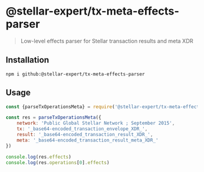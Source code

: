 # @stellar-expert/tx-meta-effects-parser

> Low-level effects parser for Stellar transaction results and meta XDR

## Installation

```
npm i github:@stellar-expert/tx-meta-effects-parser
```

## Usage

```js
const {parseTxOperationsMeta} = require('@stellar-expert/tx-meta-effects-parser')

const res = parseTxOperationsMeta({
    network: 'Public Global Stellar Network ; September 2015',
    tx: '_base64-encoded_transaction_envelope_XDR_',
    result: '_base64-encoded_transaction_result_XDR_',
    meta: '_base64-encoded_transaction_result_meta_XDR_'
})

console.log(res.effects)
console.log(res.operations[0].effects)
```
